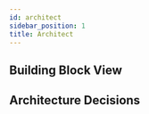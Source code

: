 ```yaml
---
id: architect
sidebar_position: 1
title: Architect
---
```


## Building Block View

## Architecture Decisions